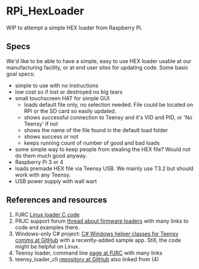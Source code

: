 # RPi_HexLoader
WIP to attempt a simple HEX loader from Raspberry Pi.

## Specs
We'd like to be able to have a simple, easy to use HEX loader usable at our manufacturing facility, or at end user sites for updating code. Some basic goal specs:
  - simple to use with no instructions
  - low cost so if lost or destroyed no big tears
  - small touchscreen HAT for simple GUI
    - loads default file only, no selection needed. File could be located on RPi or the SD card so easily updated.
    - shows successful connection to Teensy and it's VID and PID, or 'No Teensy' if not
    - shows the name of the file found in the default load folder
    - shows success or not
    - keeps running count of number of good and bad loads
  - some simple way to keep people from stealing the HEX file? Would not do them much good anyway.
  - Raspberry Pi 3 or 4
  - loads premade HEX file via Teensy USB. We mainly use T3.2 but should work with any Teensy.
  - USB power supply with wall wart

## References and resources
  1. PJRC [Linux loader C code](https://www.pjrc.com/teensy/beta/load_linux_only.c)
  2. PRJC support forum [thread about firmware loaders](https://forum.pjrc.com/threads/799-Firmware-loader-for-Teensy-3) with many links to code and examples there.
  3. Windows-only C# project: [C# Windows helper classes for Teensy comms at GitHub](https://github.com/luni64/TeensySharp) with a recently-added sample app. Still, the code might be helpful on Linux.
  4. Teensy loader, command line [page at PJRC](https://www.pjrc.com/teensy/loader_cli.html) with many links
  5. teensy_loader_cli [repository at GitHub](https://github.com/PaulStoffregen/teensy_loader_cli) also linked from (4)
